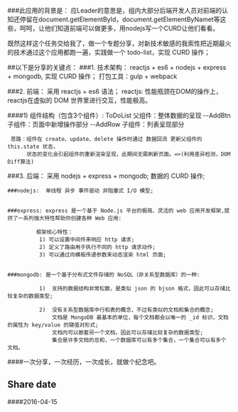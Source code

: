 
###此应用的背景是：
应Leader的意思是，组内大部分后端开发人员对前端的认知还停留在document.getElementById，document.getElementByNamet等这些，呵呵，让他们知道前端可以做更多，用nodejs写一个CURD让他们看看。

既然这样这个任务交给我了，做一个专题分享，对新技术敏感的我索性把近期最火的技术通过这个应用都跑一遍，实践做一个 todo-list，实现 CURD 操作；


##以下是分享的关键点：
###1.  技术架构：
    reactjs + es6 + nodejs + express + mongodb, 实现 CURD 操作；
    打包工具：gulp + webpack


###2.  前端：
    采用 reactjs + es6 语法；
    reactjs: 性能瓶颈在DOM的操作上，reactjs在虚拟的 DOM 世界里进行交互，性能极高。

  ####1)  组件结构（包含3个组件）:
      ToDoList                   父组件：整体数据的呈现
        --AddBtn                 子组件：页面中新增操作部分
        --AddRow                 子组件：列表呈现部分

     思路：组件在 create、update、delete 操作时通过 数据回流 更新父组件的 this.state 状态，
          状态的变化会引起组件的重新渲染呈现，此期间无需刷新页面。=>(利用差异检测，DOM Diff算法)


###3.  后端：
    采用 nodejs + express + mongodb;
    数据的 CURD 操作;


    ###nodejs:  单线程 异步 事件驱动 非阻塞式 I/O 模型;


    ###express: express 是一个基于 Node.js 平台的极简、灵活的 web 应用开发框架,提供了一系列强大特性帮助你创建各种 Web 应用:

             框架核心特性：
              1) 可以设置中间件来响应 http 请求;
              2) 定义了路由用于执行不同的 http 请求动作;
              3) 可以通过向模板传递参数来动态渲染 html 页面;


    ###mongodb: 是一个基于分布式文件存储的 NoSQL（非关系型数据库）的一种:

              1)  支持的数据结构非常松散，是类似 json 的 bjson 格式，因此可以存储比较复杂的数据类型;

              2)  没有关系型数据库中行和表的概念，不过有类似的文档和集合的概念;
                  文档是 MongoDB 最基本的单位，每个文档都会以唯一的 _id 标识，文档的属性为 key/value 的键值对形式;
                  文档内可以嵌套另一个文档，因此可以存储比较复杂的数据类型;
                  集合是许多文档的总和，一个数据库可以有多个集合，一个集合可以有多个文档。


####一次分享，一次经历，一次成长，就做个纪念吧。

## Share date
####2016-04-15
